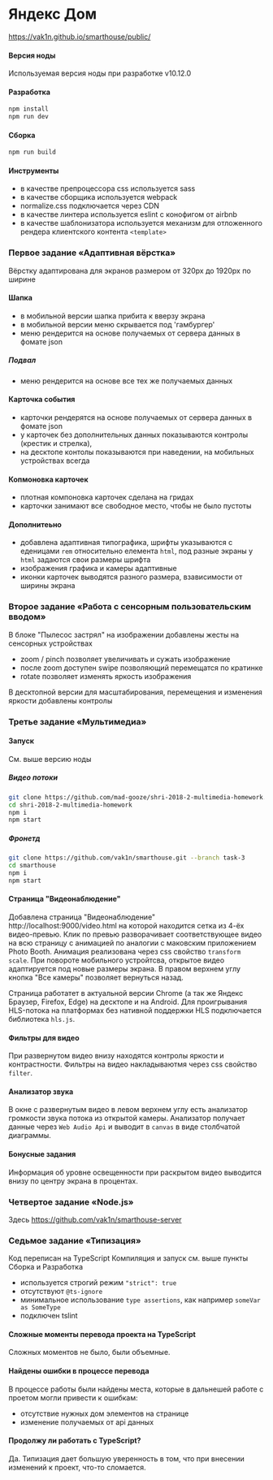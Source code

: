 # Яндекс Дом

https://vak1n.github.io/smarthouse/public/

#### Версия ноды

Используемая версия ноды при разработке v10.12.0

#### Разработка 

```sh
npm install
npm run dev
```

#### Сборка 

```sh
npm run build
```

#### Инструменты

- в качестве препроцессора css используется sass
- в качестве сборщика используется webpack
- normalize.css подключается через CDN
- в качестве линтера используется eslint c конофигом от airbnb
- в качестве шаблонизатора используется механизм для отложенного рендера клиентского контента `<template>`

### Первое задание «Адаптивная вёрстка»

Вёрстку адаптирована для экранов размером от 320px до 1920px по ширине

#### Шапка

- в мобильной версии шапка прибита к вверзу экрана
- в мобильной версии меню скрывается под 'гамбургер'
- меню рендерится на основе получаемых от сервера данных в фомате json

##### Подвал

- меню рендерится на основе все тех же получаемых данных

#### Карточка события

- карточки рендерятся на основе получаемых от сервера данных в фомате json
- у карточек без дополнительных данных показываются контролы (крестик и стрелка),
- на десктопе контолы показываются при наведении, на мобильных устройствах всегда

#### Копмоновка карточек

- плотная компоновка карточек сделана на гридах
- карточки занимают все свободное место, чтобы не было пустоты

#### Дополнитеьно

- добавлена адаптивная типографика, шрифты указываются с еденицами `rem` относительно елемента `html`, 
    под разные экраны у `html` задаются свои размеры шрифта
- изображения графика и камеры адаптивные
- иконки карточек выводятся разного размера, взависимости от ширины экрана

### Второе задание «Работа с сенсорным пользовательским вводом»

В блоке "Пылесос застрял" на изображении добавлены жесты на сенсорных устройствах

- zoom / pinch позволяет увеличивать и сужать изображение
- после zoom доступен swipe позволяющий перемещатся по кратинке
- rotate позволяет изменять яркость изображения

В десктопной версии для масштабирования, перемещения и изменения яркости добавлены контролы

### Третье задание «Мультимедиа»

#### Запуск

См. выше версию ноды 

##### Видео потоки

```sh
git clone https://github.com/mad-gooze/shri-2018-2-multimedia-homework.git
cd shri-2018-2-multimedia-homework
npm i
npm start
```

##### Фронетд

```sh
git clone https://github.com/vak1n/smarthouse.git --branch task-3
cd smarthouse
npm i
npm start
```

#### Страница "Видеонаблюдение"

Добавлена страница "Видеонаблюдение" http://localhost:9000/video.html на которой находится сетка из 4-ёх видео-превью.
Клик по превью разворачивает соответствующее видео на всю страницу с анимацией по аналогии с маковским приложением 
Photo Booth. Анимация реализована через css свойство `transform scale`. При повороте мобильного устройтсва, 
открытое видео адаптируется под новые размеры экрана. В правом верхнем углу кнопка "Все камеры" позволяет вернуться назад.

Страница работатет в актуальной версии Chrome (а так же Яндекс Браузер, Firefox, Edge) на десктопе и на Android.
Для проигрывания HLS-потока на платформах без нативной поддержки HLS подключается библиотека `hls.js`.

#### Фильтры для видео

При развернутом видео внизу находятся контролы яркости и контрастности. 
Фильтры на видео накладываютмя через css свойство `filter`.

#### Анализатор звука

В окне с развернутым видео в левом верхнем углу есть анализатор громкости звука потока из открытой камеры. 
Анализатор получает данные через `Web Audio Api` и выводит в `canvas` в виде столбчатой диаграммы.

#### Бонусные задания

Информация об уровне освещенности при раскрытом видео выводится внизу по центру экрана в процентах.

### Четвертое задание «Node.js»

Здесь https://github.com/vak1n/smarthouse-server

### Седьмое задание «Типизация»

Код  переписан на TypeScript
Компиляция и запуск см. выше пункты Сборка и Разработка

- используется строгий режим `"strict": true`
- отсутствуют `@ts-ignore`
- минимальное использование `type assertions`, как например `someVar as SomeType`
- подключен tslint

#### Сложные моменты перевода проекта на TypeScript

Сложных моментов не было, были объемные.

#### Найдены ошибки в процессе перевода

В процессе работы были найдены места, которые в дальнешей работе с проетом могли привести к ошибкам:

- отсутствие нужных дом элементов на странице
- изменение получаемых от api данных

#### Продолжу ли работать с TypeScript?

Да. Типизация дает большую уверенность в том, что при внесении изменений к проект, что-то сломается.
